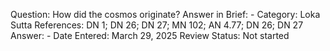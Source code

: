 Question: How did the cosmos originate?
Answer in Brief: -
 Category: Loka
Sutta References: DN 1; DN 26; DN 27; MN 102; AN 4.77; DN 26; DN 27
Answer: -
Date Entered: March 29, 2025
Review Status: Not started